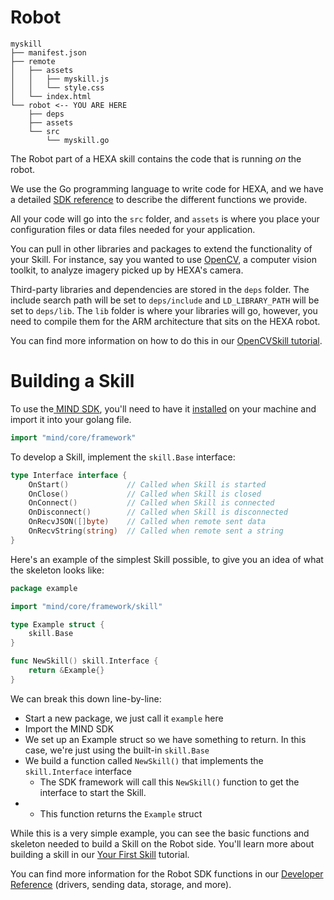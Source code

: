 # Robot

```
myskill
├── manifest.json
├── remote
│   ├── assets
│   │   ├── myskill.js
│   │   └── style.css
│   └── index.html
└── robot <-- YOU ARE HERE
    ├── deps 
    ├── assets
    └── src
        └── myskill.go
```

The Robot part of a HEXA skill contains the code that is running _on_ the robot.

We use the Go programming language to write code for HEXA, and we have a detailed [SDK reference](/APIReference/robotpart.md) to describe the different functions we provide.

All your code will go into the `src` folder, and `assets` is where you place your configuration files or data files needed for your application.

You can pull in other libraries and packages to extend the functionality of your Skill. For instance, say you wanted to use [OpenCV](http://opencv.org/), a computer vision toolkit, to analyze imagery picked up by HEXA's camera.

Third-party libraries and dependencies are stored in the `deps` folder. The include search path will be set to `deps/include` and `LD_LIBRARY_PATH` will be set to `deps/lib`. The `lib` folder is where your libraries will go, however, you need to compile them for the ARM architecture that sits on the HEXA robot.

You can find more information on how to do this in our [OpenCVSkill tutorial](/Development/opencv.md).

# Building a Skill

To use the[ MIND SDK](/Introduction/mindsdk.md), you'll need to have it [installed](/Development/installmind.md) on your machine and import it into your golang file.

```go
import "mind/core/framework"
```

To develop a Skill, implement the `skill.Base` interface:

```go
type Interface interface {
    OnStart()             // Called when Skill is started
    OnClose()             // Called when Skill is closed 
    OnConnect()           // Called when Skill is connected
    OnDisconnect()        // Called when Skill is disconnected
    OnRecvJSON([]byte)    // Called when remote sent data
    OnRecvString(string)  // Called when remote sent a string 
}
```

Here's an example of the simplest Skill possible, to give you an idea of what the skeleton looks like:

```go
package example

import "mind/core/framework/skill"

type Example struct {
    skill.Base
}

func NewSkill() skill.Interface {
    return &Example{}
}
```

We can break this down line-by-line:

* Start a new package, we just call it `example` here
* Import the MIND SDK
* We set up an Example struct so we have something to return. In this case, we're just using the built-in `skill.Base`
* We build a function called `NewSkill()` that implements the `skill.Interface` interface
  * The SDK framework will call this `NewSkill()` function to get the interface to start the Skill.
* * This function returns the `Example` struct

While this is a very simple example, you can see the basic functions and skeleton needed to build a Skill on the Robot side. You'll learn more about building a skill in our [Your First Skill](/Development/yourfirstskill.md) tutorial.

You can find more information for the Robot SDK functions in our [Developer Reference](/APIReference/robotpart.md) \(drivers, sending data, storage, and more\).

